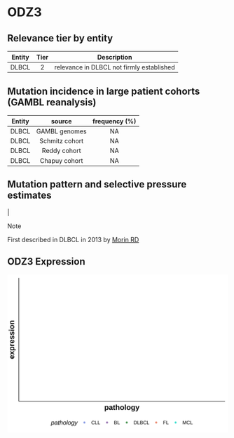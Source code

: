 # ODZ3

## Relevance tier by entity

|Entity|Tier|Description                              |
|:------:|:----:|-----------------------------------------|
|DLBCL |2   |relevance in DLBCL not firmly established|

## Mutation incidence in large patient cohorts (GAMBL reanalysis)

|Entity|source        |frequency (%)|
|:------:|:--------------:|:-------------:|
|DLBCL |GAMBL genomes |NA           |
|DLBCL |Schmitz cohort|NA           |
|DLBCL |Reddy cohort  |NA           |
|DLBCL |Chapuy cohort |NA           |

## Mutation pattern and selective pressure estimates

|


> [!NOTE]
> First described in DLBCL in 2013 by [Morin RD](https://pubmed.ncbi.nlm.nih.gov/23699601)
## ODZ3 Expression
![image](images/gene_expression/ODZ3_by_pathology.svg)
<!-- ORIGIN: morinMutationalStructuralAnalysis2013 -->
